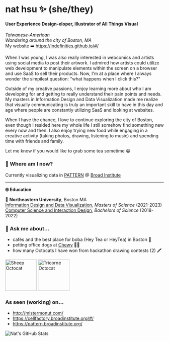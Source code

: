 # nat hsu ✨ (she/they)  
#### User Experience Design-eloper, Illustrator of All Things Visual
*Taiwanese-American*  
*Wandering around the city of Boston, MA*  
My website ➡️ https://indefinities.github.io/#/ 

When I was young, I was also really interested in webcomics and artists using social media to post their artwork. I admired how artists could utilize web development to manipulate elements within the screen on a browser and use SaaS to sell their products. Now, I'm at a place where I always wonder the simpilest question: "what happens when I click this?"  
  
Outside of my creative passions, I enjoy learning more about who I am developing for and getting to really understand their pain points and needs. My masters in Information Design and Data Visualization made me realize that visually communicating is truly an important skill to have in this day and age where people are constantly utilizing SaaS and looking at websites.  

When I have the chance, I love to continue exploring the city of Boston, even though I resided here my whole life I still somehow find something new every now and then. I also enjoy trying new food while engaging in a creative activity (taking photos, drawing, listening to music) and spending time with friends and family.  
  
Let me know if you would like to grab some tea sometime 😁
  
### 📍 Where am I now?  
Currently visualizing data in [PATTERN](https://pattern.broadinstitute.org/) @ [Broad Institute](https://www.broadinstitute.org/)  
  
___
**🤓 Education**  
  
🐾 **Northeastern University**, Boston MA  
[Information Design and Data Visualization](https://camd.northeastern.edu/program/information-design-and-data-visualization-ms/), _Masters of Science_ (2021-2023)  
[Computer Science and Interaction Design](https://www.khoury.northeastern.edu/programs/bs-computer-sciencedesign/), _Bachelors of Science_ (2018-2022)  


### 💬 Ask me about...
* cafés and the best place for boba (Hey Tea or HeyTea) in Boston 🧋
* petting office dogs at [Chewy](https://www.chewy.com/) 👨‍💻
* how many Octocats I have won from hackathon drawing contests (2) 🖍

<img src="https://github.com/user-attachments/assets/3ae0a947-9adc-4594-b1d8-2fb6bf685ef3" alt="Sheep Octocat" width="100" height="100">
<img src="https://github.com/user-attachments/assets/cdd2dcdb-d382-4c66-9696-5c5081ebb153" alt="Tricorne Octocat" width="100" height="100">


### As seen (working) on...  
* http://mistermonut.com/
* https://cellfactory.broadinstitute.org/#/
* https://pattern.broadinstitute.org/
  
![Nat's GitHub Stats](https://github-readme-stats.vercel.app/api?username=indefinities&count_private=true&show_icons=true&theme=dracula)
<!--
**indefinities/indefinities** is a ✨ _special_ ✨ repository because its `README.md` (this file) appears on your GitHub profile.

Here are some ideas to get you started:

- 🔭 I’m currently working on ...
- 🌱 I’m currently learning ...
- 👯 I’m looking to collaborate on ...
- 🤔 I’m looking for help with ...
- 💬 Ask me about ...
- 📫 How to reach me: ...
- 😄 Pronouns: ...
- ⚡ Fun fact: ...
-->
